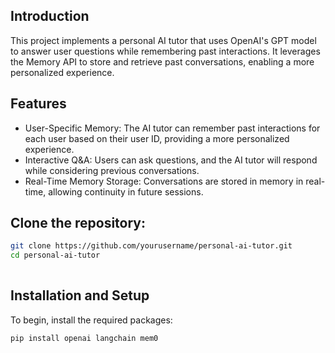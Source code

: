 ## Introduction

This project implements a personal AI tutor that uses OpenAI's GPT model to answer user questions while remembering past interactions. It leverages the Memory API to store and retrieve past conversations, enabling a more personalized experience.


##  Features

- User-Specific Memory: The AI tutor can remember past interactions for each user based on their user ID, providing a more personalized experience.
- Interactive Q&A: Users can ask questions, and the AI tutor will respond while considering previous conversations.
- Real-Time Memory Storage: Conversations are stored in memory in real-time, allowing continuity in future sessions.


##  Clone the repository:
```bash
git clone https://github.com/yourusername/personal-ai-tutor.git
cd personal-ai-tutor
 
```


  ## Installation and Setup
To begin, install the required packages:
```bash
pip install openai langchain mem0 

```
